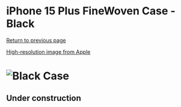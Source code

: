 # iPhone 15 Plus FineWoven Case - Black

[Return to previous page](/iphone_15)

[High-resolution image from Apple](https://store.storeimages.cdn-apple.com/8756/as-images.apple.com/is//MT423?wid=4500&hei=4500&fmt=png)

# ![Black Case](/everyphone/MT423.png)

## Under construction
